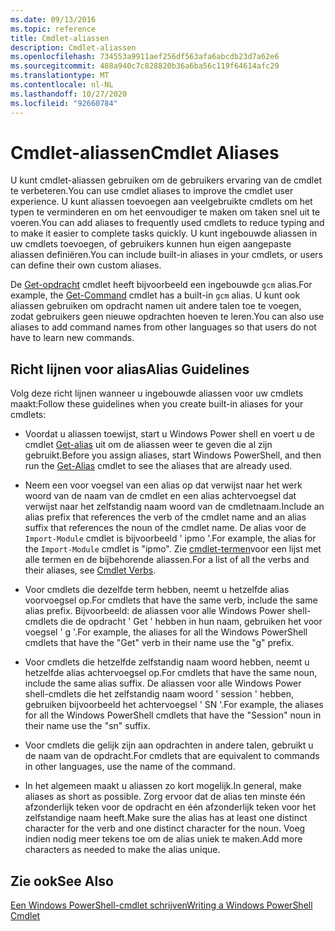 ```yaml
---
ms.date: 09/13/2016
ms.topic: reference
title: Cmdlet-aliassen
description: Cmdlet-aliassen
ms.openlocfilehash: 734553a9911aef256df563afa6abcdb23d7a62e6
ms.sourcegitcommit: 488a940c7c828820b36a6ba56c119f64614afc29
ms.translationtype: MT
ms.contentlocale: nl-NL
ms.lasthandoff: 10/27/2020
ms.locfileid: "92660784"
---
```

# <a name="cmdlet-aliases"></a><span data-ttu-id="acc76-103">Cmdlet-aliassen</span><span class="sxs-lookup"><span data-stu-id="acc76-103">Cmdlet Aliases</span></span>

<span data-ttu-id="acc76-104">U kunt cmdlet-aliassen gebruiken om de gebruikers ervaring van de cmdlet te verbeteren.</span><span class="sxs-lookup"><span data-stu-id="acc76-104">You can use cmdlet aliases to improve the cmdlet user experience.</span></span> <span data-ttu-id="acc76-105">U kunt aliassen toevoegen aan veelgebruikte cmdlets om het typen te verminderen en om het eenvoudiger te maken om taken snel uit te voeren.</span><span class="sxs-lookup"><span data-stu-id="acc76-105">You can add aliases to frequently used cmdlets to reduce typing and to make it easier to complete tasks quickly.</span></span> <span data-ttu-id="acc76-106">U kunt ingebouwde aliassen in uw cmdlets toevoegen, of gebruikers kunnen hun eigen aangepaste aliassen definiëren.</span><span class="sxs-lookup"><span data-stu-id="acc76-106">You can include built-in aliases in your cmdlets, or users can define their own custom aliases.</span></span>

<span data-ttu-id="acc76-107">De [Get-opdracht](/powershell/module/microsoft.powershell.core/get-command) cmdlet heeft bijvoorbeeld een ingebouwde `gcm` alias.</span><span class="sxs-lookup"><span data-stu-id="acc76-107">For example, the [Get-Command](/powershell/module/microsoft.powershell.core/get-command) cmdlet has a built-in `gcm` alias.</span></span> <span data-ttu-id="acc76-108">U kunt ook aliassen gebruiken om opdracht namen uit andere talen toe te voegen, zodat gebruikers geen nieuwe opdrachten hoeven te leren.</span><span class="sxs-lookup"><span data-stu-id="acc76-108">You can also use aliases to add command names from other languages so that users do not have to learn new commands.</span></span>

## <a name="alias-guidelines"></a><span data-ttu-id="acc76-109">Richt lijnen voor alias</span><span class="sxs-lookup"><span data-stu-id="acc76-109">Alias Guidelines</span></span>

<span data-ttu-id="acc76-110">Volg deze richt lijnen wanneer u ingebouwde aliassen voor uw cmdlets maakt:</span><span class="sxs-lookup"><span data-stu-id="acc76-110">Follow these guidelines when you create built-in aliases for your cmdlets:</span></span>

- <span data-ttu-id="acc76-111">Voordat u aliassen toewijst, start u Windows Power shell en voert u de cmdlet [Get-alias](/powershell/module/Microsoft.PowerShell.Utility/Get-Alias) uit om de aliassen weer te geven die al zijn gebruikt.</span><span class="sxs-lookup"><span data-stu-id="acc76-111">Before you assign aliases, start Windows PowerShell, and then run the [Get-Alias](/powershell/module/Microsoft.PowerShell.Utility/Get-Alias) cmdlet to see the aliases that are already used.</span></span>

- <span data-ttu-id="acc76-112">Neem een voor voegsel van een alias op dat verwijst naar het werk woord van de naam van de cmdlet en een alias achtervoegsel dat verwijst naar het zelfstandig naam woord van de cmdletnaam.</span><span class="sxs-lookup"><span data-stu-id="acc76-112">Include an alias prefix that references the verb of the cmdlet name and an alias suffix that references the noun of the cmdlet name.</span></span> <span data-ttu-id="acc76-113">De alias voor de `Import-Module` cmdlet is bijvoorbeeld ' ipmo '.</span><span class="sxs-lookup"><span data-stu-id="acc76-113">For example, the alias for the `Import-Module` cmdlet is "ipmo".</span></span> <span data-ttu-id="acc76-114">Zie [cmdlet-termen](./approved-verbs-for-windows-powershell-commands.md)voor een lijst met alle termen en de bijbehorende aliassen.</span><span class="sxs-lookup"><span data-stu-id="acc76-114">For a list of all the verbs and their aliases, see [Cmdlet Verbs](./approved-verbs-for-windows-powershell-commands.md).</span></span>

- <span data-ttu-id="acc76-115">Voor cmdlets die dezelfde term hebben, neemt u hetzelfde alias voorvoegsel op.</span><span class="sxs-lookup"><span data-stu-id="acc76-115">For cmdlets that have the same verb, include the same alias prefix.</span></span> <span data-ttu-id="acc76-116">Bijvoorbeeld: de aliassen voor alle Windows Power shell-cmdlets die de opdracht ' Get ' hebben in hun naam, gebruiken het voor voegsel ' g '.</span><span class="sxs-lookup"><span data-stu-id="acc76-116">For example, the aliases for all the Windows PowerShell cmdlets that have the "Get" verb in their name use the "g" prefix.</span></span>

- <span data-ttu-id="acc76-117">Voor cmdlets die hetzelfde zelfstandig naam woord hebben, neemt u hetzelfde alias achtervoegsel op.</span><span class="sxs-lookup"><span data-stu-id="acc76-117">For cmdlets that have the same noun, include the same alias suffix.</span></span> <span data-ttu-id="acc76-118">De aliassen voor alle Windows Power shell-cmdlets die het zelfstandig naam woord ' session ' hebben, gebruiken bijvoorbeeld het achtervoegsel ' SN '.</span><span class="sxs-lookup"><span data-stu-id="acc76-118">For example, the aliases for all the Windows PowerShell cmdlets that have the "Session" noun in their name use the "sn" suffix.</span></span>

- <span data-ttu-id="acc76-119">Voor cmdlets die gelijk zijn aan opdrachten in andere talen, gebruikt u de naam van de opdracht.</span><span class="sxs-lookup"><span data-stu-id="acc76-119">For cmdlets that are equivalent to commands in other languages, use the name of the command.</span></span>

- <span data-ttu-id="acc76-120">In het algemeen maakt u aliassen zo kort mogelijk.</span><span class="sxs-lookup"><span data-stu-id="acc76-120">In general, make aliases as short as possible.</span></span> <span data-ttu-id="acc76-121">Zorg ervoor dat de alias ten minste één afzonderlijk teken voor de opdracht en één afzonderlijk teken voor het zelfstandige naam heeft.</span><span class="sxs-lookup"><span data-stu-id="acc76-121">Make sure the alias has at least one distinct character for the verb and one distinct character for the noun.</span></span> <span data-ttu-id="acc76-122">Voeg indien nodig meer tekens toe om de alias uniek te maken.</span><span class="sxs-lookup"><span data-stu-id="acc76-122">Add more characters as needed to make the alias unique.</span></span>

## <a name="see-also"></a><span data-ttu-id="acc76-123">Zie ook</span><span class="sxs-lookup"><span data-stu-id="acc76-123">See Also</span></span>

[<span data-ttu-id="acc76-124">Een Windows PowerShell-cmdlet schrijven</span><span class="sxs-lookup"><span data-stu-id="acc76-124">Writing a Windows PowerShell Cmdlet</span></span>](./writing-a-windows-powershell-cmdlet.md)
